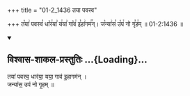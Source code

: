 +++
title = "01-2_1436 तया पवस्व"

+++
त꣡या꣢ पवस्व꣣ धा꣡र꣢या꣣ य꣢या꣣ गा꣡व꣢ इ꣣हा꣢गम꣢꣯न्। ज꣡न्या꣢स꣣ उ꣡प꣢ नो गृ꣣ह꣢म् ॥ 01-2:1436 ॥

<div class="js_include" newlevelforh1="2" title="विश्वास-शाकल-प्रस्तुतिः" unfilled url="/vedAH_Rk/shAkalam/saMhitA/vishvAsa-prastutiH/09/049/02_tayA_pavasva.md">
<details open><summary><h2>विश्वास-शाकल-प्रस्तुतिः ...{Loading}...</h2></summary>


तया॑ पवस्व॒ धार॑या॒ यया॒ गाव॑ इ॒हागम॑न् ।  
जन्या॑स॒ उप॑ नो गृ॒हम् ॥

</details>
</div>